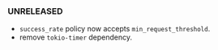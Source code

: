 ### UNRELEASED

* `success_rate` policy now accepts `min_request_threshold`.
* remove `tokio-timer` dependency.

